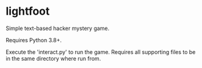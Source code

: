 # lightfoot
Simple text-based hacker mystery game.

Requires Python 3.8+.

Execute the 'interact.py' to run the game. Requires all supporting files to be in the same directory where run from.
